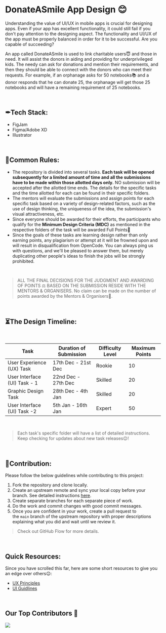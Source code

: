 # DonateASmile App Design 😊

Understanding the value of UI/UX in mobile apps is crucial for designing apps. Even if your app has excellent functionality, it could still fail if you don't pay attention to the designing aspect. The functionality and UI/UX of the app must be properly balanced in order for it to be successful. Are you capable of succeeding?

An app called DonateASmile is used to link charitable users😇 and those in need. It will assist the donors in aiding and providing for underprivileged kids. The needy can ask for donations and mention their requirements, and then they should be able to connect with the donors who can meet their requests. 
For example, if an orphanage asks for 50 notebooks📚 and a donor responds that he can donate 25, the orphanage will get those 25 notebooks and will have a remaining requirement of 25 notebooks.

</br>

## ✒Tech Stack:

- FigJam
- Figma/Adobe XD
- Illustrator

</br>

## 🧾Common Rules:

- The repository is divided into several tasks. **Each task will be opened subsequently for a limited amount of time and all the submissions have to be made within those allotted days only.** NO submission will be accepted after the allotted time ends. The details for the specific tasks and the time allotted for each can be found in their specific folders.
- The mentors will evaluate the submissions and assign points for each specific task based on a variety of design-related factors, such as the use of design thinking, the uniqueness of the idea, the submission's visual attractiveness, etc.
- Since everyone should be awarded for their efforts, the participants who qualify for the **Minimum Design Criteria (MDC)** as mentioned in the respective folders of the task will be awarded Full Points🎉
- Since the goals of these tasks are learning design rather than only earning points, any plagiarism or attempt at it will be frowned upon and will result in disqualification from OpenCode. You can always ping us with questions, and we'll be pleased to answer them, but merely duplicating other people's ideas to finish the jobs will be strongly prohibited.


</br>

> ALL THE FINAL DECISIONS FOR THE JUDGMENT AND AWARDING OF POINTS ⚖️ BASED ON THE SUBMISSION RESIDE WITH THE MENTORS & ORGANISERS.
No claim can be made on the number of points awarded by the Mentors & Organisers🙂.

</br>

## ⏳The Design Timeline:

</br>

| Task             | Duration of Submission                                              | Difficulty Level      | Maximum Points    |
| ----------------- | ------------------------------------------------------------------ | ---------------------- | ----------------- |
| User Experience (UX) Task | 17th Dec - 21st Dec | Rookie | 10 |
| User Interface (UI) Task - 1 | 22nd Dec - 27th Dec | Skilled | 20 |
| Graphic Design Task | 28th Dec - 4th Jan |  Skilled | 20 |
| User Interface (UI) Task -2 | 5th Jan - 16th Jan | Expert | 50 |


</br>

> Each task's specific folder will have a list of detailed instructions. Keep checking for updates about new task releases😉!

</br>

## 📩Contribution:

Please follow the below guidelines while contributing to this project:

1. Fork the repository and clone locally.
2. Create an upstream remote and sync your local copy before your branch. See detailed instructions [here](https://help.github.com/articles/syncing-a-fork).
3. Create separate branches for each separate piece of work.
4. Do the work and commit changes with good commit messages.
5. Once you are confident in your work, create a pull request to the `main` branch of the upstream repository with proper descriptions explaining what you did and wait until we review it.

> Check out GitHub Flow for more details.


</br>

## Quick Resources:

Since you have scrolled this far, here are some short resources to give you an edge over others😉:

- [UX Principles](https://lawsofux.com/)
- [UI Guidlines](https://www.youtube.com/playlist?list=PLDtHAiqIa4wa5MBbE_XDoqY51sAkQnkjt)

</br>          
          
## Our Top Contributors 💛
<img src="https://contrib.rocks/image?repo=opencodeiiita/DonateASmile"/>
